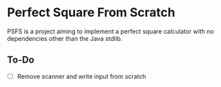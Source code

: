 # Perfect Square From Scratch
PSFS is a project aiming to implement a perfect square calculator with no dependencies other than the Java stdlib.
## To-Do
- [ ] Remove scanner and write input from scratch
